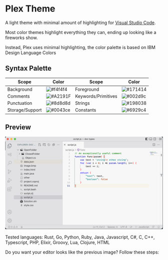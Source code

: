 # Plex Theme

A light theme with minimal amount of highlighting for [Visual Studio Code](http://code.visualstudio.com).

Most color themes highlight everything they can, ending up looking like a fireworks show.

Instead, Plex uses minimal highlighting, the color palette is based on IBM Design Language Colors

## Syntax Palette

| Scope       | Color                                              | Scope   | Color              |
| ------------| -------------------------------------------------- | ------- | ------------------ |
| Background | ![#f4f4f4](https://via.placeholder.com/35/f4f4f4/?text=+) | Foreground | ![#171414](https://via.placeholder.com/35/171414/?text=+) |
| Comments | ![#A2191F](https://via.placeholder.com/35/A2191F/?text=+) | Keywords/Primitives | ![#002d9c](https://via.placeholder.com/35/002d9c/?text=+) |
| Punctuation | ![#8d8d8d](https://via.placeholder.com/35/8d8d8d/?text=+) | Strings | ![#198038](https://via.placeholder.com/35/198038/?text=+) |
| Storage/Support | ![#0043ce](https://via.placeholder.com/35/0043ce/?text=+) | Constants | ![#6929c4](https://via.placeholder.com/35/6929c4/?text=+) |

## Preview
<p align="center">
<img  src="https://raw.githubusercontent.com/damc-code/damc.textpad-color-theme/main/images/screen.png"  
title="TextPad" />
</p>
Tested languages: Rust, Go, Python, Ruby, Java, Javascript, C#, C, C++, Typescript, PHP, Elixir, Groovy, Lua, Clojure, HTML

Do you want your editor looks like the previous image?
Follow these steps: